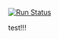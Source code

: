 [![Run Status](https://rcapi.shippable.com/projects/5809c78ab931080e001b253f/badge?branch=master)](https://rcapp.shippable.com/github/shiphitchcock4/testgitrepo)


test!!!

